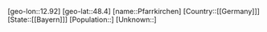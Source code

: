 ﻿---
location: [48.4,12.92]
type: City
tags:
- geo/City


SpocWebEntityId: 33343
isDeleted: false
confidential: public

---
[geo-lon::12.92]
[geo-lat::48.4]
[name::Pfarrkirchen]
[Country::[[Germany]]]
[State::[[Bayern]]]
[Population::]
[Unknown::]

